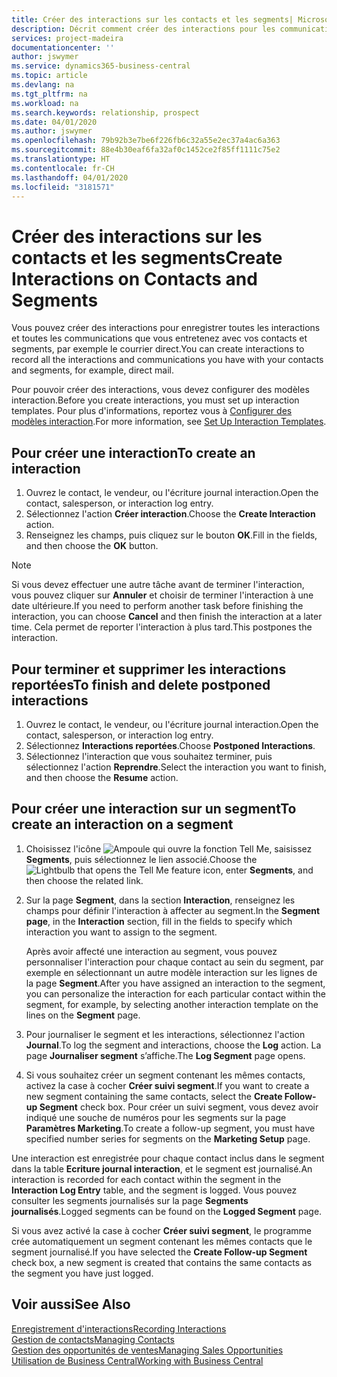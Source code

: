 ```yaml
---
title: Créer des interactions sur les contacts et les segments| Microsoft Docs
description: Décrit comment créer des interactions pour les communications que vous avez avec vos contacts et segments dans Business Central, par exemple le courrier direct.
services: project-madeira
documentationcenter: ''
author: jswymer
ms.service: dynamics365-business-central
ms.topic: article
ms.devlang: na
ms.tgt_pltfrm: na
ms.workload: na
ms.search.keywords: relationship, prospect
ms.date: 04/01/2020
ms.author: jswymer
ms.openlocfilehash: 79b92b3e7be6f226fb6c32a55e2ec37a4ac6a363
ms.sourcegitcommit: 88e4b30eaf6fa32af0c1452ce2f85ff1111c75e2
ms.translationtype: HT
ms.contentlocale: fr-CH
ms.lasthandoff: 04/01/2020
ms.locfileid: "3181571"
---
```

# <a name="create-interactions-on-contacts-and-segments"></a><span data-ttu-id="f7b8d-103">Créer des interactions sur les contacts et les segments</span><span class="sxs-lookup"><span data-stu-id="f7b8d-103">Create Interactions on Contacts and Segments</span></span>
<span data-ttu-id="f7b8d-104">Vous pouvez créer des interactions pour enregistrer toutes les interactions et toutes les communications que vous entretenez avec vos contacts et segments, par exemple le courrier direct.</span><span class="sxs-lookup"><span data-stu-id="f7b8d-104">You can create interactions to record all the interactions and communications you have with your contacts and segments, for example, direct mail.</span></span>

<span data-ttu-id="f7b8d-105">Pour pouvoir créer des interactions, vous devez configurer des modèles interaction.</span><span class="sxs-lookup"><span data-stu-id="f7b8d-105">Before you create interactions, you must set up interaction templates.</span></span> <span data-ttu-id="f7b8d-106">Pour plus d'informations, reportez vous à [Configurer des modèles interaction](marketing-interactions.md).</span><span class="sxs-lookup"><span data-stu-id="f7b8d-106">For more information, see  [Set Up Interaction Templates](marketing-interactions.md).</span></span>

## <a name="to-create-an-interaction"></a><span data-ttu-id="f7b8d-107">Pour créer une interaction</span><span class="sxs-lookup"><span data-stu-id="f7b8d-107">To create an interaction</span></span>
1. <span data-ttu-id="f7b8d-108">Ouvrez le contact, le vendeur, ou l'écriture journal interaction.</span><span class="sxs-lookup"><span data-stu-id="f7b8d-108">Open the contact, salesperson, or interaction log entry.</span></span>
2. <span data-ttu-id="f7b8d-109">Sélectionnez l'action **Créer interaction**.</span><span class="sxs-lookup"><span data-stu-id="f7b8d-109">Choose the **Create Interaction** action.</span></span>
3. <span data-ttu-id="f7b8d-110">Renseignez les champs, puis cliquez sur le bouton **OK**.</span><span class="sxs-lookup"><span data-stu-id="f7b8d-110">Fill in the fields, and then choose the **OK** button.</span></span>

> [!NOTE]  
>   <span data-ttu-id="f7b8d-111">Si vous devez effectuer une autre tâche avant de terminer l'interaction, vous pouvez cliquer sur **Annuler** et choisir de terminer l'interaction à une date ultérieure.</span><span class="sxs-lookup"><span data-stu-id="f7b8d-111">If you need to perform another task before finishing the interaction, you can choose **Cancel** and then finish the interaction at a later time.</span></span> <span data-ttu-id="f7b8d-112">Cela permet de reporter l'interaction à plus tard.</span><span class="sxs-lookup"><span data-stu-id="f7b8d-112">This postpones the interaction.</span></span>

## <a name="to-finish-and-delete-postponed-interactions"></a><span data-ttu-id="f7b8d-113">Pour terminer et supprimer les interactions reportées</span><span class="sxs-lookup"><span data-stu-id="f7b8d-113">To finish and delete postponed interactions</span></span>
1. <span data-ttu-id="f7b8d-114">Ouvrez le contact, le vendeur, ou l'écriture journal interaction.</span><span class="sxs-lookup"><span data-stu-id="f7b8d-114">Open the contact, salesperson, or interaction log entry.</span></span>
2. <span data-ttu-id="f7b8d-115">Sélectionnez **Interactions reportées**.</span><span class="sxs-lookup"><span data-stu-id="f7b8d-115">Choose **Postponed Interactions**.</span></span>
3. <span data-ttu-id="f7b8d-116">Sélectionnez l'interaction que vous souhaitez terminer, puis sélectionnez l'action **Reprendre**.</span><span class="sxs-lookup"><span data-stu-id="f7b8d-116">Select the interaction you want to finish, and then choose the **Resume** action.</span></span>

## <a name="to-create-an-interaction-on-a-segment"></a><span data-ttu-id="f7b8d-117">Pour créer une interaction sur un segment</span><span class="sxs-lookup"><span data-stu-id="f7b8d-117">To create an interaction on a segment</span></span>
1. <span data-ttu-id="f7b8d-118">Choisissez l'icône ![Ampoule qui ouvre la fonction Tell Me](media/ui-search/search_small.png "Dites-moi ce que vous voulez faire"), saisissez **Segments**, puis sélectionnez le lien associé.</span><span class="sxs-lookup"><span data-stu-id="f7b8d-118">Choose the ![Lightbulb that opens the Tell Me feature](media/ui-search/search_small.png "Tell me what you want to do") icon, enter **Segments**, and then choose the related link.</span></span>
2. <span data-ttu-id="f7b8d-119">Sur la page **Segment**, dans la section **Interaction**, renseignez les champs pour définir l'interaction à affecter au segment.</span><span class="sxs-lookup"><span data-stu-id="f7b8d-119">In the **Segment page**, in the **Interaction** section, fill in the fields to specify which interaction you want to assign to the segment.</span></span>

    <span data-ttu-id="f7b8d-120">Après avoir affecté une interaction au segment, vous pouvez personnaliser l'interaction pour chaque contact au sein du segment, par exemple en sélectionnant un autre modèle interaction sur les lignes de la page **Segment**.</span><span class="sxs-lookup"><span data-stu-id="f7b8d-120">After you have assigned an interaction to the segment, you can personalize the interaction for each particular contact within the segment, for example, by selecting another interaction template on the lines on the **Segment** page.</span></span>  
3. <span data-ttu-id="f7b8d-121">Pour journaliser le segment et les interactions, sélectionnez l'action **Journal**.</span><span class="sxs-lookup"><span data-stu-id="f7b8d-121">To log the segment and interactions, choose the **Log** action.</span></span> <span data-ttu-id="f7b8d-122">La page **Journaliser segment** s’affiche.</span><span class="sxs-lookup"><span data-stu-id="f7b8d-122">The **Log Segment** page opens.</span></span>
4. <span data-ttu-id="f7b8d-123">Si vous souhaitez créer un segment contenant les mêmes contacts, activez la case à cocher **Créer suivi segment**.</span><span class="sxs-lookup"><span data-stu-id="f7b8d-123">If you want to create a new segment containing the same contacts, select the **Create Follow-up Segment** check box.</span></span> <span data-ttu-id="f7b8d-124">Pour créer un suivi segment, vous devez avoir indiqué une souche de numéros pour les segments sur la page **Paramètres Marketing**.</span><span class="sxs-lookup"><span data-stu-id="f7b8d-124">To create a follow-up segment, you must have specified number series for segments on the **Marketing Setup** page.</span></span>

<span data-ttu-id="f7b8d-125">Une interaction est enregistrée pour chaque contact inclus dans le segment dans la table **Ecriture journal interaction**, et le segment est journalisé.</span><span class="sxs-lookup"><span data-stu-id="f7b8d-125">An interaction is recorded for each contact within the segment in the **Interaction Log Entry** table, and the segment is logged.</span></span> <span data-ttu-id="f7b8d-126">Vous pouvez consulter les segments journalisés sur la page **Segments journalisés**.</span><span class="sxs-lookup"><span data-stu-id="f7b8d-126">Logged segments can be found on the **Logged Segment** page.</span></span>

<span data-ttu-id="f7b8d-127">Si vous avez activé la case à cocher **Créer suivi segment**, le programme crée automatiquement un segment contenant les mêmes contacts que le segment journalisé.</span><span class="sxs-lookup"><span data-stu-id="f7b8d-127">If you have selected the **Create Follow-up Segment** check box, a new segment is created that contains the same contacts as the segment you have just logged.</span></span>

## <a name="see-also"></a><span data-ttu-id="f7b8d-128">Voir aussi</span><span class="sxs-lookup"><span data-stu-id="f7b8d-128">See Also</span></span>
[<span data-ttu-id="f7b8d-129">Enregistrement d'interactions</span><span class="sxs-lookup"><span data-stu-id="f7b8d-129">Recording Interactions</span></span>](marketing-interactions.md)  
[<span data-ttu-id="f7b8d-130">Gestion de contacts</span><span class="sxs-lookup"><span data-stu-id="f7b8d-130">Managing Contacts</span></span>](marketing-contacts.md)  
[<span data-ttu-id="f7b8d-131">Gestion des opportunités de ventes</span><span class="sxs-lookup"><span data-stu-id="f7b8d-131">Managing Sales Opportunities</span></span>](marketing-manage-sales-opportunities.md)  
[<span data-ttu-id="f7b8d-132">Utilisation de Business Central</span><span class="sxs-lookup"><span data-stu-id="f7b8d-132">Working with Business Central</span></span>](ui-work-product.md)
